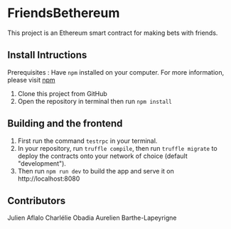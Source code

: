 # FriendsBethereum
This project is an Ethereum smart contract for making bets with friends.

## Install Intructions

Prerequisites : Have `npm` installed on your computer. For more information, please visit [npm](https://www.npmjs.com/)

1. Clone this project from GitHub
2. Open the repository in terminal then run `npm install`

## Building and the frontend

1. First run the command `testrpc` in your terminal.
2. In your repository,  run `truffle compile`, then run `truffle migrate` to deploy the contracts onto your network of choice (default "development").
3. Then run `npm run dev` to build the app and serve it on http://localhost:8080

## Contributors

Julien Aflalo
Charlélie Obadia
Aurelien Barthe-Lapeyrigne
